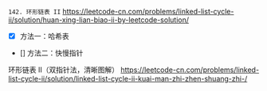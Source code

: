 
`142. 环形链表 II` https://leetcode-cn.com/problems/linked-list-cycle-ii/solution/huan-xing-lian-biao-ii-by-leetcode-solution/
- [x] 方法一：哈希表
- [] 方法二：快慢指针

环形链表 II（双指针法，清晰图解） https://leetcode-cn.com/problems/linked-list-cycle-ii/solution/linked-list-cycle-ii-kuai-man-zhi-zhen-shuang-zhi-/
